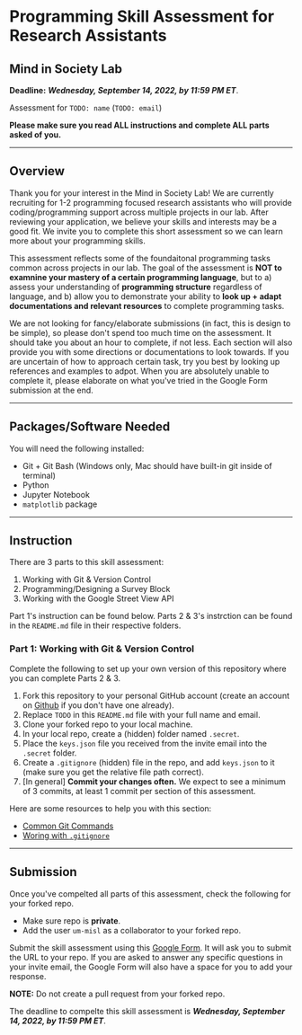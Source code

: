 # Programming Skill Assessment for Research Assistants
## Mind in Society Lab
**Deadline:** ***Wednesday, September 14, 2022, by 11:59 PM ET***.

Assessment for `TODO: name` (`TODO: email`)

**Please make sure you read ALL instructions and complete ALL parts asked of you.**

---

## Overview
Thank you for your interest in the Mind in Society Lab! We are currently recruiting for 1-2 programming focused research assistants who will provide coding/programming support across multiple projects in our lab. After reviewing your application, we believe your skills and interests may be a good fit. We invite you to complete this short assessment so we can learn more about your programming skills. 

This assessment reflects some of the foundaitonal programming tasks common across projects in our lab. The goal of the assessment is **NOT to examnine your mastery of a certain programming language**, but to a) assess your understanding of **programming structure** regardless of language, and b) allow you to demonstrate your ability to **look up + adapt documentations and relevant resources** to complete programming tasks. 

We are not looking for fancy/elaborate submissions (in fact, this is design to be simple), so please don't spend too much time on the assessment. It should take you about an hour to complete, if not less. Each section will also provide you with some directions or documentations to look towards. If you are uncertain of how to approach certain task, try you best by looking up references and examples to adpot. When you are absolutely unable to complete it, please elaborate on what you've tried in the Google Form submission at the end.

---

## Packages/Software Needed
You will need the following installed:
- Git + Git Bash (Windows only, Mac should have built-in git inside of terminal)
- Python
- Jupyter Notebook
- `matplotlib` package

---

## Instruction
There are 3 parts to this skill assessment:
1. Working with Git & Version Control
2. Programming/Designing a Survey Block
3. Working with the Google Street View API

Part 1's instruction can be found below. Parts 2 & 3's instrction can be found in the `README.md` file in their respective folders.

### Part 1: Working with Git & Version Control
Complete the following to set up your own version of this repository where you can complete Parts 2 & 3.
1. Fork this repository to your personal GitHub account (create an account on [Github](https://github.com) if you don't have one already). 
1. Replace `TODO` in this `README.md` file with your full name and email.
1. Clone your forked repo to your local machine.
1. In your local repo, create a (hidden) folder named `.secret`. 
1. Place the `keys.json` file you received from the invite email into the `.secret` folder.
1. Create a `.gitignore` (hidden) file in the repo, and add `keys.json` to it (make sure you get the relative file path correct).
1. [In general] **Commit your changes often.** We expect to see a minimum of 3 commits, at least 1 commit per section of this assessment. 

Here are some resources to help you with this section:
- [Common Git Commands](https://education.github.com/git-cheat-sheet-education.pdf)
- [Woring with `.gitignore`](https://www.w3schools.com/git/git_ignore.asp)

---

## Submission
Once you've compelted all parts of this assessment, check the following for your forked repo.
- Make sure repo is **private**.
- Add the user `um-misl` as a collaborator to your forked repo.

Submit the skill assessment using this [Google Form](https://forms.gle/ozN2gEhfNZnfgCCS7). It will ask you to submit the URL to your repo. If you are asked to answer any specific questions in your invite email, the Google Form will also have a space for you to add your response. 

**NOTE:** Do not create a pull request from your forked repo.

The deadline to compelte this skill assessment is ***Wednesday, September 14, 2022, by 11:59 PM ET***.